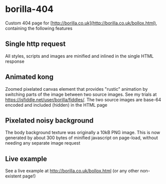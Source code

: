 # borilla-404
Custom 404 page for [http://borilla.co.uk](http://borilla.co.uk/bollox.html), containing the following features

## Single http request

All styles, scripts and images are minified and inlined in the single HTML response

## Animated kong

Zoomed pixelated canvas element that provides "rustic" animation by switching parts of the
image between two source images. See my trials at https://jsfiddle.net/user/borilla/fiddles/.
The two source images are base-64 encoded and included (hidden) in the HTML page

## Pixelated noisy background

The body background texture was originally a 10kB PNG image. This is now generated by about
300 bytes of minified javascript on page-load, without needing any separate image request

## Live example

See a live example at http://borilla.co.uk/bollox.html (or any other non-existent page!)
